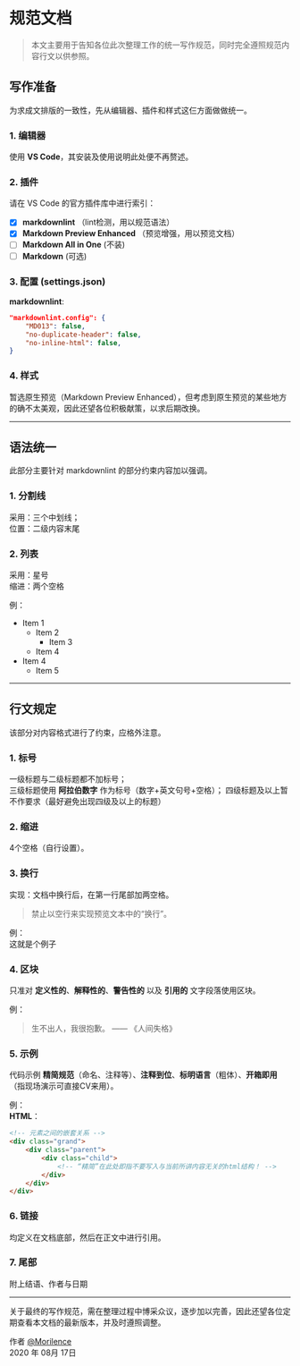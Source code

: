 # 规范文档

> 本文主要用于告知各位此次整理工作的统一写作规范，同时完全遵照规范内容行文以供参照。

## 写作准备

为求成文排版的一致性，先从编辑器、插件和样式这仨方面做做统一。

### 1. 编辑器

使用 **VS Code**，其安装及使用说明此处便不再赘述。

### 2. 插件

请在 VS Code 的官方插件库中进行索引：

* [x] **markdownlint** （lint检测，用以规范语法）
* [x] **Markdown Preview Enhanced** （预览增强，用以预览文档）
* [ ] **Markdown All in One** (不装)
* [ ] **Markdown** (可选)

### 3. 配置 (settings.json)

**markdownlint**:

```json
"markdownlint.config": {
    "MD013": false,
    "no-duplicate-header": false,
    "no-inline-html": false,
}
```

### 4. 样式

暂选原生预览（Markdown Preview Enhanced），但考虑到原生预览的某些地方的确不太美观，因此还望各位积极献策，以求后期改换。

---

## 语法统一

此部分主要针对 markdownlint 的部分约束内容加以强调。

### 1. 分割线

采用：三个中划线；  
位置：二级内容末尾

### 2. 列表

采用：星号  
缩进：两个空格

例：

* Item 1
  * Item 2
    * Item 3
  * Item 4
* Item 4
  * Item 5

---

## 行文规定

该部分对内容格式进行了约束，应格外注意。

### 1. 标号

一级标题与二级标题都不加标号；  
三级标题使用 **阿拉伯数字** 作为标号（数字+英文句号+空格）；
四级标题及以上暂不作要求（最好避免出现四级及以上的标题）

### 2. 缩进

4个空格（自行设置）。

### 3. 换行

实现：文档中换行后，在第一行尾部加两空格。

> 禁止以空行来实现预览文本中的“换行”。

例：  
这就是个例子

### 4. 区块

只准对 **定义性的**、**解释性的**、**警告性的** 以及 **引用的** 文字段落使用区块。

例：
> 生不出人，我很抱歉。 —— 《人间失格》

### 5. 示例

代码示例 **精简规范**（命名、注释等）、**注释到位**、**标明语言**（粗体）、**开箱即用**（指现场演示可直接CV来用）。

例：  
**HTML**：

```html
<!-- 元素之间的嵌套关系 -->
<div class="grand">
    <div class="parent">
        <div class="child">
            <!-- “精简”在此处即指不要写入与当前所讲内容无关的html结构！ -->
        </div>
    </div>
</div>
```

### 6. 链接

均定义在文档底部，然后在正文中进行引用。

### 7. 尾部

附上结语、作者与日期

---

关于最终的写作规范，需在整理过程中博采众议，逐步加以完善，因此还望各位定期查看本文档的最新版本，并及时遵照调整。

作者 [@Morilence][home]  
2020 年 08月 17日

[home]: https://github.com/Morilence
